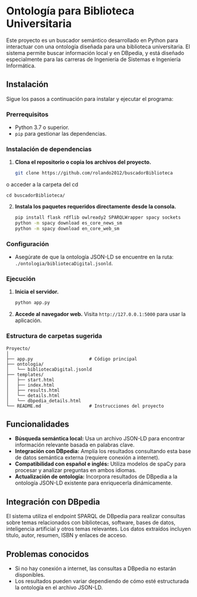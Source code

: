 # Ontología para Biblioteca Universitaria

Este proyecto es un buscador semántico desarrollado en Python para interactuar con una ontología diseñada para una biblioteca universitaria. El sistema permite buscar información local y en DBpedia, y está diseñado especialmente para las carreras de Ingeniería de Sistemas e Ingeniería Informática.

## Instalación

Sigue los pasos a continuación para instalar y ejecutar el programa:

### Prerrequisitos
- Python 3.7 o superior.
- `pip` para gestionar las dependencias.

### Instalación de dependencias

1. **Clona el repositorio o copia los archivos del proyecto.**
   ```bash
   git clone https://github.com/rolando2012/buscadorBiblioteca
   ```
o acceder a la carpeta del cd
   ```
   cd buscadorBiblioteca/
   ```

2. **Instala los paquetes requeridos directamente desde la consola.**
   ```bash
   pip install flask rdflib owlready2 SPARQLWrapper spacy sockets
   python -m spacy download es_core_news_sm
   python -m spacy download en_core_web_sm
   ```

### Configuración

- Asegúrate de que la ontología JSON-LD se encuentre en la ruta: `./ontologia/bibliotecaDigital.jsonld`.

### Ejecución

1. **Inicia el servidor.**
   ```bash
   python app.py
   ```

2. **Accede al navegador web.**
   Visita `http://127.0.0.1:5000` para usar la aplicación.

### Estructura de carpetas sugerida
```
Proyecto/
│
├── app.py                     # Código principal
├── ontologia/
│   └── bibliotecaDigital.jsonld
├── templates/
│   ├── start.html
│   ├── index.html
│   ├── results.html
│   └── details.html
│   └── dbpedia_details.html
└── README.md                  # Instrucciones del proyecto
```

## Funcionalidades
- **Búsqueda semántica local:** Usa un archivo JSON-LD para encontrar información relevante basada en palabras clave.
- **Integración con DBpedia:** Amplía los resultados consultando esta base de datos semántica externa (requiere conexión a internet).
- **Compatibilidad con español e inglés:** Utiliza modelos de spaCy para procesar y analizar preguntas en ambos idiomas.
- **Actualización de ontología:** Incorpora resultados de DBpedia a la ontología JSON-LD existente para enriquecerla dinámicamente.

## Integración con DBpedia
El sistema utiliza el endpoint SPARQL de DBpedia para realizar consultas sobre temas relacionados con bibliotecas, software, bases de datos, inteligencia artificial y otros temas relevantes. Los datos extraídos incluyen título, autor, resumen, ISBN y enlaces de acceso.


## Problemas conocidos
- Si no hay conexión a internet, las consultas a DBpedia no estarán disponibles.
- Los resultados pueden variar dependiendo de cómo esté estructurada la ontología en el archivo JSON-LD.

